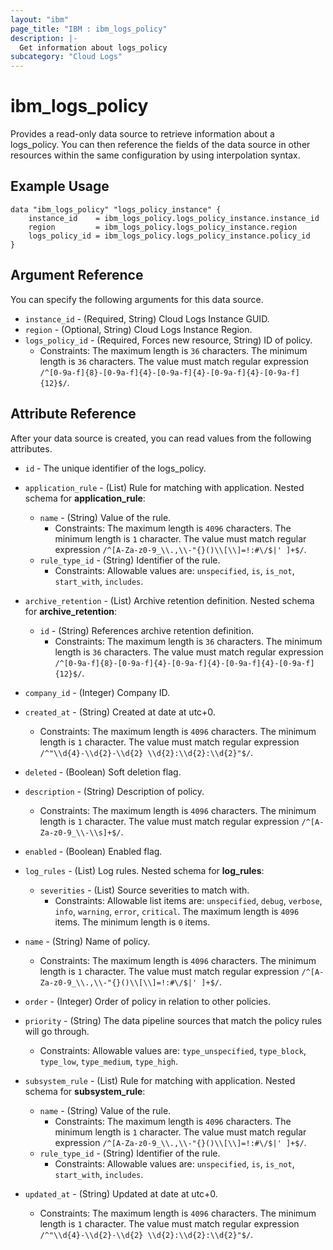 ```yaml
---
layout: "ibm"
page_title: "IBM : ibm_logs_policy"
description: |-
  Get information about logs_policy
subcategory: "Cloud Logs"
---
```



# ibm_logs_policy

Provides a read-only data source to retrieve information about a logs_policy. You can then reference the fields of the data source in other resources within the same configuration by using interpolation syntax.

## Example Usage

```hcl
data "ibm_logs_policy" "logs_policy_instance" {
	instance_id    = ibm_logs_policy.logs_policy_instance.instance_id
	region         = ibm_logs_policy.logs_policy_instance.region
	logs_policy_id = ibm_logs_policy.logs_policy_instance.policy_id
}
```

## Argument Reference

You can specify the following arguments for this data source.

* `instance_id` - (Required, String)  Cloud Logs Instance GUID.
* `region` - (Optional, String) Cloud Logs Instance Region.
* `logs_policy_id` - (Required, Forces new resource, String) ID of policy.
  * Constraints: The maximum length is `36` characters. The minimum length is `36` characters. The value must match regular expression `/^[0-9a-f]{8}-[0-9a-f]{4}-[0-9a-f]{4}-[0-9a-f]{4}-[0-9a-f]{12}$/`.

## Attribute Reference

After your data source is created, you can read values from the following attributes.

* `id` - The unique identifier of the logs_policy.
* `application_rule` - (List) Rule for matching with application.
Nested schema for **application_rule**:
	* `name` - (String) Value of the rule.
	  * Constraints: The maximum length is `4096` characters. The minimum length is `1` character. The value must match regular expression `/^[A-Za-z0-9_\\.,\\-"{}()\\[\\]=!:#\/$|' ]+$/`.
	* `rule_type_id` - (String) Identifier of the rule.
	  * Constraints: Allowable values are: `unspecified`, `is`, `is_not`, `start_with`, `includes`.

* `archive_retention` - (List) Archive retention definition.
Nested schema for **archive_retention**:
	* `id` - (String) References archive retention definition.
	  * Constraints: The maximum length is `36` characters. The minimum length is `36` characters. The value must match regular expression `/^[0-9a-f]{8}-[0-9a-f]{4}-[0-9a-f]{4}-[0-9a-f]{4}-[0-9a-f]{12}$/`.

* `company_id` - (Integer) Company ID.

* `created_at` - (String) Created at date at utc+0.
  * Constraints: The maximum length is `4096` characters. The minimum length is `1` character. The value must match regular expression `/^"\\d{4}-\\d{2}-\\d{2} \\d{2}:\\d{2}:\\d{2}"$/`.

* `deleted` - (Boolean) Soft deletion flag.

* `description` - (String) Description of policy.
  * Constraints: The maximum length is `4096` characters. The minimum length is `1` character. The value must match regular expression `/^[A-Za-z0-9_\\-\\s]+$/`.

* `enabled` - (Boolean) Enabled flag.

* `log_rules` - (List) Log rules.
Nested schema for **log_rules**:
	* `severities` - (List) Source severities to match with.
	  * Constraints: Allowable list items are: `unspecified`, `debug`, `verbose`, `info`, `warning`, `error`, `critical`. The maximum length is `4096` items. The minimum length is `0` items.

* `name` - (String) Name of policy.
  * Constraints: The maximum length is `4096` characters. The minimum length is `1` character. The value must match regular expression `/^[A-Za-z0-9_\\.,\\-"{}()\\[\\]=!:#\/$|' ]+$/`.

* `order` - (Integer) Order of policy in relation to other policies.

* `priority` - (String) The data pipeline sources that match the policy rules will go through.
  * Constraints: Allowable values are: `type_unspecified`, `type_block`, `type_low`, `type_medium`, `type_high`.

* `subsystem_rule` - (List) Rule for matching with application.
Nested schema for **subsystem_rule**:
	* `name` - (String) Value of the rule.
	  * Constraints: The maximum length is `4096` characters. The minimum length is `1` character. The value must match regular expression `/^[A-Za-z0-9_\\.,\\-"{}()\\[\\]=!:#\/$|' ]+$/`.
	* `rule_type_id` - (String) Identifier of the rule.
	  * Constraints: Allowable values are: `unspecified`, `is`, `is_not`, `start_with`, `includes`.

* `updated_at` - (String) Updated at date at utc+0.
  * Constraints: The maximum length is `4096` characters. The minimum length is `1` character. The value must match regular expression `/^"\\d{4}-\\d{2}-\\d{2} \\d{2}:\\d{2}:\\d{2}"$/`.


